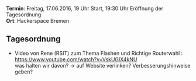 **Termin**: Freitag, 17.06.2016, 19 Uhr Start, 19:30 Uhr Eröffnung der Tagesordnung    
**Ort**: Hackerspace Bremen
 
## Tagesordnung
* Video von Rene (RSIT) zum Thema Flashen und Richtige Routerwahl :    
https://www.youtube.com/watch?v=VskUGlX4kNU   
was halten wir davon? -> auf Website verlinken?  Verbesserungshinweise geben?